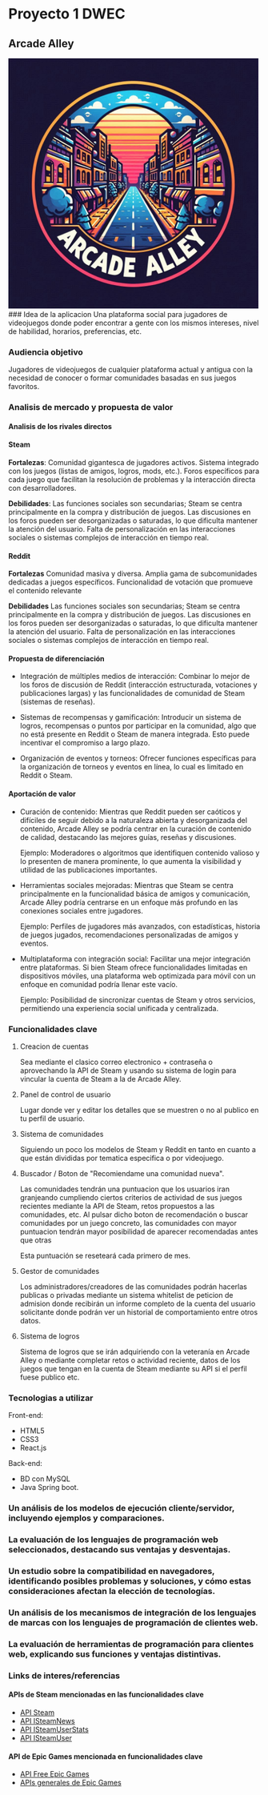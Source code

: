 # Proyecto 1 DWEC
## Arcade Alley
<img src="src/images/logoArcAll.jpeg" alt="drawing" width="500"/>
### Idea de la aplicacion
Una plataforma social para jugadores de videojuegos donde poder encontrar a gente con los mismos intereses, nivel de habilidad, horarios, preferencias, etc.


### Audiencia objetivo
Jugadores de videojuegos de cualquier plataforma actual y antigua con la necesidad de conocer o formar comunidades basadas en sus juegos favoritos.


### Analisis de mercado y propuesta de valor
#### Analisis de los rivales directos
#### Steam

**Fortalezas**:
Comunidad gigantesca de jugadores activos.
Sistema integrado con los juegos (listas de amigos, logros, mods, etc.).
Foros específicos para cada juego que facilitan la resolución de problemas y la interacción directa con desarrolladores.

**Debilidades**:
Las funciones sociales son secundarias; Steam se centra principalmente en la compra y distribución de juegos.
Las discusiones en los foros pueden ser desorganizadas o saturadas, lo que dificulta mantener la atención del usuario.
Falta de personalización en las interacciones sociales o sistemas complejos de interacción en tiempo real.

#### Reddit

**Fortalezas**
Comunidad masiva y diversa.
Amplia gama de subcomunidades dedicadas a juegos específicos.
Funcionalidad de votación que promueve el contenido relevante

**Debilidades**
Las funciones sociales son secundarias; Steam se centra principalmente en la compra y distribución de juegos.
Las discusiones en los foros pueden ser desorganizadas o saturadas, lo que dificulta mantener la atención del usuario.
Falta de personalización en las interacciones sociales o sistemas complejos de interacción en tiempo real.

#### Propuesta de diferenciación
- Integración de múltiples medios de interacción: Combinar lo mejor de los foros de discusión de Reddit (interacción estructurada, votaciones y publicaciones largas) y las funcionalidades de comunidad de Steam (sistemas de reseñas).

- Sistemas de recompensas y gamificación: Introducir un sistema de logros, recompensas o puntos por participar en la comunidad, algo que no está presente en Reddit o Steam de manera integrada. Esto puede incentivar el compromiso a largo plazo.


- Organización de eventos y torneos: Ofrecer funciones específicas para la organización de torneos y eventos en línea, lo cual es limitado en Reddit o Steam.


#### Aportación de valor
- Curación de contenido: Mientras que Reddit pueden ser caóticos y difíciles de seguir debido a la naturaleza abierta y desorganizada del contenido, Arcade Alley se podría centrar en la curación de contenido de calidad, destacando las mejores guías, reseñas y discusiones. 
  
  Ejemplo: Moderadores o algoritmos que identifiquen contenido valioso y lo presenten de manera prominente, lo que aumenta la visibilidad y utilidad de las publicaciones importantes.
- Herramientas sociales mejoradas: Mientras que Steam se centra principalmente en la funcionalidad básica de amigos y comunicación, Arcade Alley podría centrarse en un enfoque más profundo en las conexiones sociales entre jugadores.
  
  Ejemplo: Perfiles de jugadores más avanzados, con estadísticas, historia de juegos jugados, recomendaciones personalizadas de amigos y eventos.

- Multiplataforma con integración social: Facilitar una mejor integración entre plataformas. Si bien Steam ofrece funcionalidades limitadas en dispositivos móviles, una plataforma web optimizada para móvil con un enfoque en comunidad podría llenar este vacío.
  
  Ejemplo: Posibilidad de sincronizar cuentas de Steam y otros servicios, permitiendo una experiencia social unificada y centralizada.

### Funcionalidades clave
1. Creacion de cuentas

    Sea mediante el clasico correo electronico + contraseña o aprovechando la API de Steam y usando su sistema de login para vincular la cuenta de Steam a la de Arcade Alley.

2. Panel de control de usuario

    Lugar donde ver y editar los detalles que se muestren o no al publico en tu perfil de usuario.


3. Sistema de comunidades

    Siguiendo un poco los modelos de Steam y Reddit en tanto en cuanto a que están divididas por tematica especifica o por videojuego.

4. Buscador / Boton de "Recomiendame una comunidad nueva".
    
    Las comunidades tendrán una puntuacion que los usuarios iran granjeando cumpliendo ciertos criterios de actividad de sus juegos recientes mediante la API de Steam, retos propuestos a las comunidades, etc. Al pulsar dicho boton de recomendación o buscar comunidades por un juego concreto, las comunidades con mayor puntuacion tendrán mayor posibilidad de aparecer recomendadas antes que otras 

    Esta puntuación se reseteará cada primero de mes.

5. Gestor de comunidades

    Los administradores/creadores de las comunidades podrán hacerlas publicas o privadas mediante un sistema whitelist de peticion de admision donde recibirán un informe completo de la cuenta del usuario solicitante donde podrán ver un historial de comportamiento entre otros datos.

6. Sistema de logros
    
    Sistema de logros que se irán adquiriendo con la veteranía en Arcade Alley o mediante completar retos o actividad reciente, datos de los juegos que tengan en la cuenta de Steam mediante su API si el perfil fuese publico etc.



### Tecnologias a utilizar
Front-end:
- HTML5
- CSS3
- React.js

Back-end:
- BD con MySQL
- Java Spring boot.



### Un análisis de los modelos de ejecución cliente/servidor, incluyendo ejemplos y comparaciones.

### La evaluación de los lenguajes de programación web seleccionados, destacando sus ventajas y desventajas.

### Un estudio sobre la compatibilidad en navegadores, identificando posibles problemas y soluciones, y cómo estas consideraciones afectan la elección de tecnologías.

### Un análisis de los mecanismos de integración de los lenguajes de marcas con los lenguajes de programación de clientes web.

### La evaluación de herramientas de programación para clientes web, explicando sus funciones y ventajas distintivas.


### Links de interes/referencias
#### APIs de Steam mencionadas en las funcionalidades clave
- [API Steam](https://steamcommunity.com/dev?l=spanish)
- [API ISteamNews](https://developer.valvesoftware.com/wiki/Steam_Web_API#GetNewsForApp_.28v0001.29)
- [API ISteamUserStats](https://developer.valvesoftware.com/wiki/Steam_Web_API#GetGlobalAchievementPercentagesForApp_.28v0001.29)
- [API ISteamUser ](https://developer.valvesoftware.com/wiki/Steam_Web_API#GetPlayerSummaries_.28v0001.29)
#### API de Epic Games mencionada en funcionalidades clave
- [API Free Epic Games](https://rapidapi.com/kwik-api-kwik-api-default/api/free-epic-games)
- [APIs generales de Epic Games](https://dev.epicgames.com/docs/web-api-ref)
